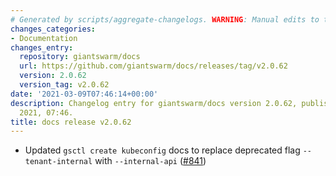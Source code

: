 ```yaml
---
# Generated by scripts/aggregate-changelogs. WARNING: Manual edits to this files will be overwritten.
changes_categories:
- Documentation
changes_entry:
  repository: giantswarm/docs
  url: https://github.com/giantswarm/docs/releases/tag/v2.0.62
  version: 2.0.62
  version_tag: v2.0.62
date: '2021-03-09T07:46:14+00:00'
description: Changelog entry for giantswarm/docs version 2.0.62, published on 09 March
  2021, 07:46.
title: docs release v2.0.62
---
```


- Updated `gsctl create kubeconfig` docs to replace deprecated flag `--tenant-internal` with `--internal-api` ([#841](https://github.com/giantswarm/docs/pull/841))
